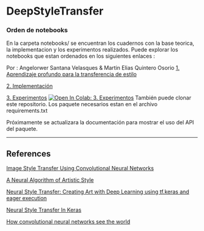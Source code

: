 # DeepStyleTransfer
### Orden de notebooks
En la carpeta notebooks/ se encuentran los cuadernos con la base teorica, la implementacion y los experimentos realizados.
Puede explorar los notebooks que  estan ordenados  en los siguientes enlaces :

Por : Angelorwer Santana Velasques & Martin Elias Quintero Osorio
[1. Aprendizaje profundo para la transferencia de estilo](https://nbviewer.jupyter.org/github/cactusAi/DeepStyleTransfer/blob/master/notebooks/1.Aprendizaje%20profundo%20para%20la%20transferencia%20de%20estilo.ipynb "Notebook 1")

[2. Implementación](https://nbviewer.jupyter.org/github/cactusAi/DeepStyleTransfer/blob/master/notebooks/2.%20Implementacion.ipynb "Notebook 2")

[3. Experimentos](https://colab.research.google.com/drive/1C9hawF7L4wy9bna_s_QZvZ538Sl51nrV?authuser=2#scrollTo=vsbMLyUmD-9E&forceEdit=true&offline=true&sandboxMode=true "Notebook 3")
[![Open In Colab: 3. Experimentos](https://colab.research.google.com/assets/colab-badge.svg)](https://colab.research.google.com/drive/1C9hawF7L4wy9bna_s_QZvZ538Sl51nrV?authuser=2#scrollTo=vsbMLyUmD-9E&forceEdit=true&offline=true&sandboxMode=true)
También puede clonar este repositorio. Los paquete necesarios estan en el archivo requirements.txt

Próximamente se actualizara la documentación para mostrar el uso del API del paquete.
_____________________________________
## References
[Image Style Transfer Using Convolutional Neural Networks](https://www.cv-foundation.org/openaccess/content_cvpr_2016/papers/Gatys_Image_Style_Transfer_CVPR_2016_paper.pdf "Paper")

[A Neural Algorithm of Artistic Style](https://arxiv.org/pdf/1508.06576.pdf "Paper")

[Neural Style Transfer: Creating Art with Deep Learning using tf.keras and eager execution](https://medium.com/tensorflow/neural-style-transfer-creating-art-with-deep-learning-using-tf-keras-and-eager-execution-7d541ac31398 "Blog")

[Neural Style Transfer In Keras](https://markojerkic.com/style-transfer-keras/ "Blog")

[How convolutional neural networks see the world](https://blog.keras.io/how-convolutional-neural-networks-see-the-world.html "Blog")
